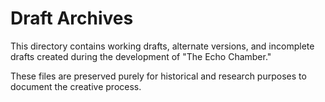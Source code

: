 # Draft Archives

This directory contains working drafts, alternate versions, and incomplete drafts created during the development of "The Echo Chamber."

These files are preserved purely for historical and research purposes to document the creative process.
